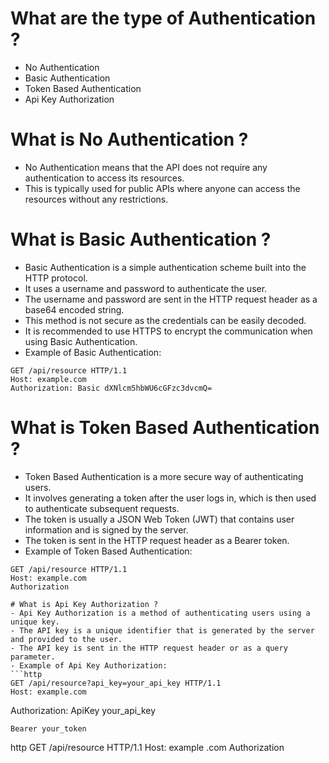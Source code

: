# What are the type of Authentication ?
- No Authentication
- Basic Authentication
- Token Based Authentication
- Api Key Authorization

# What is No Authentication ?
- No Authentication means that the API does not require any authentication to access its resources.
- This is typically used for public APIs where anyone can access the resources without any restrictions.

# What is Basic Authentication ?
- Basic Authentication is a simple authentication scheme built into the HTTP protocol.
- It uses a username and password to authenticate the user.
- The username and password are sent in the HTTP request header as a base64 encoded string.
- This method is not secure as the credentials can be easily decoded.
- It is recommended to use HTTPS to encrypt the communication when using Basic Authentication.
- Example of Basic Authentication:
```http
GET /api/resource HTTP/1.1
Host: example.com
Authorization: Basic dXNlcm5hbWU6cGFzc3dvcmQ=
```
# What is Token Based Authentication ?
- Token Based Authentication is a more secure way of authenticating users.
- It involves generating a token after the user logs in, which is then used to authenticate subsequent requests.
- The token is usually a JSON Web Token (JWT) that contains user information and is signed by the server.
- The token is sent in the HTTP request header as a Bearer token.   
- Example of Token Based Authentication:
```http
GET /api/resource HTTP/1.1
Host: example.com
Authorization  

# What is Api Key Authorization ?
- Api Key Authorization is a method of authenticating users using a unique key.
- The API key is a unique identifier that is generated by the server and provided to the user.
- The API key is sent in the HTTP request header or as a query parameter.
- Example of Api Key Authorization:
```http
GET /api/resource?api_key=your_api_key HTTP/1.1
Host: example.com
```
Authorization: ApiKey your_api_key
``` 
Bearer your_token
```
http
GET /api/resource HTTP/1.1
Host: example
.com
Authorization


